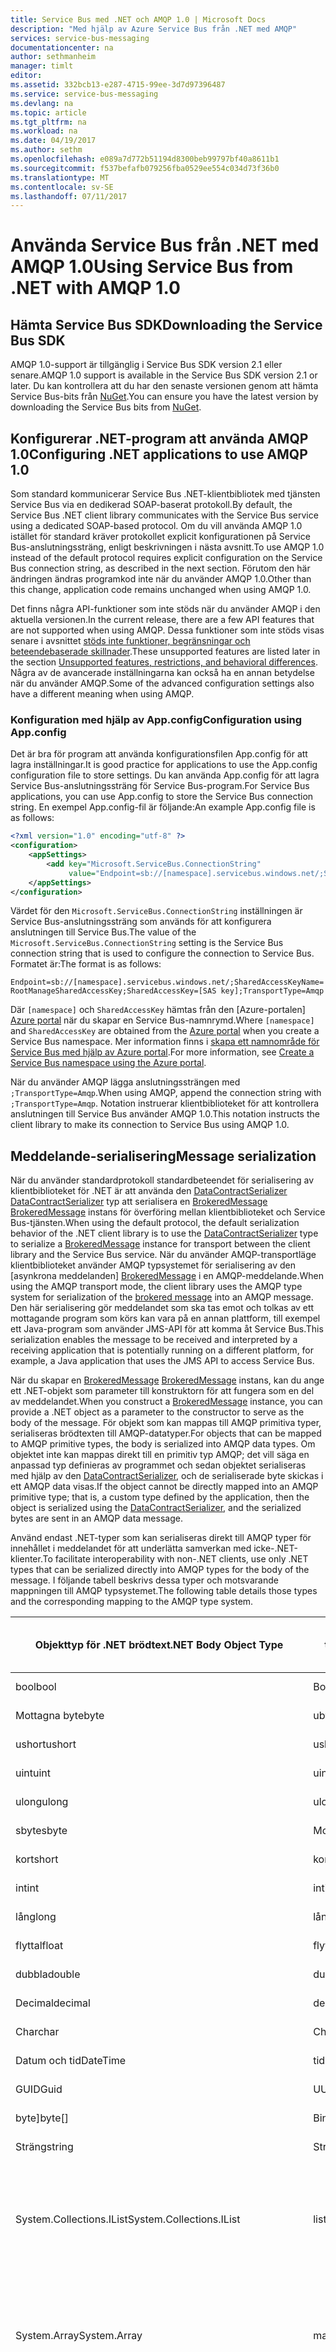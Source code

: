 ```yaml
---
title: Service Bus med .NET och AMQP 1.0 | Microsoft Docs
description: "Med hjälp av Azure Service Bus från .NET med AMQP"
services: service-bus-messaging
documentationcenter: na
author: sethmanheim
manager: timlt
editor: 
ms.assetid: 332bcb13-e287-4715-99ee-3d7d97396487
ms.service: service-bus-messaging
ms.devlang: na
ms.topic: article
ms.tgt_pltfrm: na
ms.workload: na
ms.date: 04/19/2017
ms.author: sethm
ms.openlocfilehash: e089a7d772b51194d8300beb99797bf40a8611b1
ms.sourcegitcommit: f537befafb079256fba0529ee554c034d73f36b0
ms.translationtype: MT
ms.contentlocale: sv-SE
ms.lasthandoff: 07/11/2017
---
```

# <a name="using-service-bus-from-net-with-amqp-10"></a><span data-ttu-id="cd868-103">Använda Service Bus från .NET med AMQP 1.0</span><span class="sxs-lookup"><span data-stu-id="cd868-103">Using Service Bus from .NET with AMQP 1.0</span></span>

## <a name="downloading-the-service-bus-sdk"></a><span data-ttu-id="cd868-104">Hämta Service Bus SDK</span><span class="sxs-lookup"><span data-stu-id="cd868-104">Downloading the Service Bus SDK</span></span>

<span data-ttu-id="cd868-105">AMQP 1.0-support är tillgänglig i Service Bus SDK version 2.1 eller senare.</span><span class="sxs-lookup"><span data-stu-id="cd868-105">AMQP 1.0 support is available in the Service Bus SDK version 2.1 or later.</span></span> <span data-ttu-id="cd868-106">Du kan kontrollera att du har den senaste versionen genom att hämta Service Bus-bits från [NuGet][NuGet].</span><span class="sxs-lookup"><span data-stu-id="cd868-106">You can ensure you have the latest version by downloading the Service Bus bits from [NuGet][NuGet].</span></span>

## <a name="configuring-net-applications-to-use-amqp-10"></a><span data-ttu-id="cd868-107">Konfigurerar .NET-program att använda AMQP 1.0</span><span class="sxs-lookup"><span data-stu-id="cd868-107">Configuring .NET applications to use AMQP 1.0</span></span>

<span data-ttu-id="cd868-108">Som standard kommunicerar Service Bus .NET-klientbibliotek med tjänsten Service Bus via en dedikerad SOAP-baserat protokoll.</span><span class="sxs-lookup"><span data-stu-id="cd868-108">By default, the Service Bus .NET client library communicates with the Service Bus service using a dedicated SOAP-based protocol.</span></span> <span data-ttu-id="cd868-109">Om du vill använda AMQP 1.0 istället för standard kräver protokollet explicit konfigurationen på Service Bus-anslutningssträng, enligt beskrivningen i nästa avsnitt.</span><span class="sxs-lookup"><span data-stu-id="cd868-109">To use AMQP 1.0 instead of the default protocol requires explicit configuration on the Service Bus connection string, as described in the next section.</span></span> <span data-ttu-id="cd868-110">Förutom den här ändringen ändras programkod inte när du använder AMQP 1.0.</span><span class="sxs-lookup"><span data-stu-id="cd868-110">Other than this change, application code remains unchanged when using AMQP 1.0.</span></span>

<span data-ttu-id="cd868-111">Det finns några API-funktioner som inte stöds när du använder AMQP i den aktuella versionen.</span><span class="sxs-lookup"><span data-stu-id="cd868-111">In the current release, there are a few API features that are not supported when using AMQP.</span></span> <span data-ttu-id="cd868-112">Dessa funktioner som inte stöds visas senare i avsnittet [stöds inte funktioner, begränsningar och beteendebaserade skillnader](#unsupported-features-restrictions-and-behavioral-differences).</span><span class="sxs-lookup"><span data-stu-id="cd868-112">These unsupported features are listed later in the section [Unsupported features, restrictions, and behavioral differences](#unsupported-features-restrictions-and-behavioral-differences).</span></span> <span data-ttu-id="cd868-113">Några av de avancerade inställningarna kan också ha en annan betydelse när du använder AMQP.</span><span class="sxs-lookup"><span data-stu-id="cd868-113">Some of the advanced configuration settings also have a different meaning when using AMQP.</span></span>

### <a name="configuration-using-appconfig"></a><span data-ttu-id="cd868-114">Konfiguration med hjälp av App.config</span><span class="sxs-lookup"><span data-stu-id="cd868-114">Configuration using App.config</span></span>

<span data-ttu-id="cd868-115">Det är bra för program att använda konfigurationsfilen App.config för att lagra inställningar.</span><span class="sxs-lookup"><span data-stu-id="cd868-115">It is good practice for applications to use the App.config configuration file to store settings.</span></span> <span data-ttu-id="cd868-116">Du kan använda App.config för att lagra Service Bus-anslutningssträng för Service Bus-program.</span><span class="sxs-lookup"><span data-stu-id="cd868-116">For Service Bus applications, you can use App.config to store the Service Bus connection string.</span></span> <span data-ttu-id="cd868-117">En exempel App.config-fil är följande:</span><span class="sxs-lookup"><span data-stu-id="cd868-117">An example App.config file is as follows:</span></span>

```xml
<?xml version="1.0" encoding="utf-8" ?>
<configuration>
    <appSettings>
        <add key="Microsoft.ServiceBus.ConnectionString"
             value="Endpoint=sb://[namespace].servicebus.windows.net/;SharedAccessKeyName=RootManageSharedAccessKey;SharedAccessKey=[SAS key];TransportType=Amqp" />
    </appSettings>
</configuration>
```

<span data-ttu-id="cd868-118">Värdet för den `Microsoft.ServiceBus.ConnectionString` inställningen är Service Bus-anslutningssträng som används för att konfigurera anslutningen till Service Bus.</span><span class="sxs-lookup"><span data-stu-id="cd868-118">The value of the `Microsoft.ServiceBus.ConnectionString` setting is the Service Bus connection string that is used to configure the connection to Service Bus.</span></span> <span data-ttu-id="cd868-119">Formatet är:</span><span class="sxs-lookup"><span data-stu-id="cd868-119">The format is as follows:</span></span>

`Endpoint=sb://[namespace].servicebus.windows.net/;SharedAccessKeyName=RootManageSharedAccessKey;SharedAccessKey=[SAS key];TransportType=Amqp`

<span data-ttu-id="cd868-120">Där `[namespace]` och `SharedAccessKey` hämtas från den [Azure-portalen] [ Azure portal] när du skapar en Service Bus-namnrymd.</span><span class="sxs-lookup"><span data-stu-id="cd868-120">Where `[namespace]` and `SharedAccessKey` are obtained from the [Azure portal][Azure portal] when you create a Service Bus namespace.</span></span> <span data-ttu-id="cd868-121">Mer information finns i [skapa ett namnområde för Service Bus med hjälp av Azure portal][Create a Service Bus namespace using the Azure portal].</span><span class="sxs-lookup"><span data-stu-id="cd868-121">For more information, see [Create a Service Bus namespace using the Azure portal][Create a Service Bus namespace using the Azure portal].</span></span>

<span data-ttu-id="cd868-122">När du använder AMQP lägga anslutningssträngen med `;TransportType=Amqp`.</span><span class="sxs-lookup"><span data-stu-id="cd868-122">When using AMQP, append the connection string with `;TransportType=Amqp`.</span></span> <span data-ttu-id="cd868-123">Notation instruerar klientbiblioteket för att kontrollera anslutningen till Service Bus använder AMQP 1.0.</span><span class="sxs-lookup"><span data-stu-id="cd868-123">This notation instructs the client library to make its connection to Service Bus using AMQP 1.0.</span></span>

## <a name="message-serialization"></a><span data-ttu-id="cd868-124">Meddelande-serialisering</span><span class="sxs-lookup"><span data-stu-id="cd868-124">Message serialization</span></span>

<span data-ttu-id="cd868-125">När du använder standardprotokoll standardbeteendet för serialisering av klientbiblioteket för .NET är att använda den [DataContractSerializer] [ DataContractSerializer] typ att serialisera en [BrokeredMessage] [ BrokeredMessage] instans för överföring mellan klientbiblioteket och Service Bus-tjänsten.</span><span class="sxs-lookup"><span data-stu-id="cd868-125">When using the default protocol, the default serialization behavior of the .NET client library is to use the [DataContractSerializer][DataContractSerializer] type to serialize a [BrokeredMessage][BrokeredMessage] instance for transport between the client library and the Service Bus service.</span></span> <span data-ttu-id="cd868-126">När du använder AMQP-transportläge klientbiblioteket använder AMQP typsystemet för serialisering av den [asynkrona meddelanden] [ BrokeredMessage] i en AMQP-meddelande.</span><span class="sxs-lookup"><span data-stu-id="cd868-126">When using the AMQP transport mode, the client library uses the AMQP type system for serialization of the [brokered message][BrokeredMessage] into an AMQP message.</span></span> <span data-ttu-id="cd868-127">Den här serialisering gör meddelandet som ska tas emot och tolkas av ett mottagande program som körs kan vara på en annan plattform, till exempel ett Java-program som använder JMS-API för att komma åt Service Bus.</span><span class="sxs-lookup"><span data-stu-id="cd868-127">This serialization enables the message to be received and interpreted by a receiving application that is potentially running on a different platform, for example, a Java application that uses the JMS API to access Service Bus.</span></span>

<span data-ttu-id="cd868-128">När du skapar en [BrokeredMessage] [ BrokeredMessage] instans, kan du ange ett .NET-objekt som parameter till konstruktorn för att fungera som en del av meddelandet.</span><span class="sxs-lookup"><span data-stu-id="cd868-128">When you construct a [BrokeredMessage][BrokeredMessage] instance, you can provide a .NET object as a parameter to the constructor to serve as the body of the message.</span></span> <span data-ttu-id="cd868-129">För objekt som kan mappas till AMQP primitiva typer, serialiseras brödtexten till AMQP-datatyper.</span><span class="sxs-lookup"><span data-stu-id="cd868-129">For objects that can be mapped to AMQP primitive types, the body is serialized into AMQP data types.</span></span> <span data-ttu-id="cd868-130">Om objektet inte kan mappas direkt till en primitiv typ AMQP; det vill säga en anpassad typ definieras av programmet och sedan objektet serialiseras med hjälp av den [DataContractSerializer][DataContractSerializer], och de serialiserade byte skickas i ett AMQP data visas.</span><span class="sxs-lookup"><span data-stu-id="cd868-130">If the object cannot be directly mapped into an AMQP primitive type; that is, a custom type defined by the application, then the object is serialized using the [DataContractSerializer][DataContractSerializer], and the serialized bytes are sent in an AMQP data message.</span></span>

<span data-ttu-id="cd868-131">Använd endast .NET-typer som kan serialiseras direkt till AMQP typer för innehållet i meddelandet för att underlätta samverkan med icke-.NET-klienter.</span><span class="sxs-lookup"><span data-stu-id="cd868-131">To facilitate interoperability with non-.NET clients, use only .NET types that can be serialized directly into AMQP types for the body of the message.</span></span> <span data-ttu-id="cd868-132">I följande tabell beskrivs dessa typer och motsvarande mappningen till AMQP typsystemet.</span><span class="sxs-lookup"><span data-stu-id="cd868-132">The following table details those types and the corresponding mapping to the AMQP type system.</span></span>

| <span data-ttu-id="cd868-133">Objekttyp för .NET brödtext</span><span class="sxs-lookup"><span data-stu-id="cd868-133">.NET Body Object Type</span></span> | <span data-ttu-id="cd868-134">Mappade AMQP typ</span><span class="sxs-lookup"><span data-stu-id="cd868-134">Mapped AMQP Type</span></span> | <span data-ttu-id="cd868-135">Typen av AMQP brödtext avsnitt</span><span class="sxs-lookup"><span data-stu-id="cd868-135">AMQP Body Section Type</span></span> |
| --- | --- | --- |
| <span data-ttu-id="cd868-136">bool</span><span class="sxs-lookup"><span data-stu-id="cd868-136">bool</span></span> |<span data-ttu-id="cd868-137">Booleskt värde</span><span class="sxs-lookup"><span data-stu-id="cd868-137">boolean</span></span> |<span data-ttu-id="cd868-138">AMQP värde</span><span class="sxs-lookup"><span data-stu-id="cd868-138">AMQP Value</span></span> |
| <span data-ttu-id="cd868-139">Mottagna byte</span><span class="sxs-lookup"><span data-stu-id="cd868-139">byte</span></span> |<span data-ttu-id="cd868-140">ubyte</span><span class="sxs-lookup"><span data-stu-id="cd868-140">ubyte</span></span> |<span data-ttu-id="cd868-141">AMQP värde</span><span class="sxs-lookup"><span data-stu-id="cd868-141">AMQP Value</span></span> |
| <span data-ttu-id="cd868-142">ushort</span><span class="sxs-lookup"><span data-stu-id="cd868-142">ushort</span></span> |<span data-ttu-id="cd868-143">ushort</span><span class="sxs-lookup"><span data-stu-id="cd868-143">ushort</span></span> |<span data-ttu-id="cd868-144">AMQP värde</span><span class="sxs-lookup"><span data-stu-id="cd868-144">AMQP Value</span></span> |
| <span data-ttu-id="cd868-145">uint</span><span class="sxs-lookup"><span data-stu-id="cd868-145">uint</span></span> |<span data-ttu-id="cd868-146">uint</span><span class="sxs-lookup"><span data-stu-id="cd868-146">uint</span></span> |<span data-ttu-id="cd868-147">AMQP värde</span><span class="sxs-lookup"><span data-stu-id="cd868-147">AMQP Value</span></span> |
| <span data-ttu-id="cd868-148">ulong</span><span class="sxs-lookup"><span data-stu-id="cd868-148">ulong</span></span> |<span data-ttu-id="cd868-149">ulong</span><span class="sxs-lookup"><span data-stu-id="cd868-149">ulong</span></span> |<span data-ttu-id="cd868-150">AMQP värde</span><span class="sxs-lookup"><span data-stu-id="cd868-150">AMQP Value</span></span> |
| <span data-ttu-id="cd868-151">sbyte</span><span class="sxs-lookup"><span data-stu-id="cd868-151">sbyte</span></span> |<span data-ttu-id="cd868-152">Mottagna byte</span><span class="sxs-lookup"><span data-stu-id="cd868-152">byte</span></span> |<span data-ttu-id="cd868-153">AMQP värde</span><span class="sxs-lookup"><span data-stu-id="cd868-153">AMQP Value</span></span> |
| <span data-ttu-id="cd868-154">kort</span><span class="sxs-lookup"><span data-stu-id="cd868-154">short</span></span> |<span data-ttu-id="cd868-155">kort</span><span class="sxs-lookup"><span data-stu-id="cd868-155">short</span></span> |<span data-ttu-id="cd868-156">AMQP värde</span><span class="sxs-lookup"><span data-stu-id="cd868-156">AMQP Value</span></span> |
| <span data-ttu-id="cd868-157">int</span><span class="sxs-lookup"><span data-stu-id="cd868-157">int</span></span> |<span data-ttu-id="cd868-158">int</span><span class="sxs-lookup"><span data-stu-id="cd868-158">int</span></span> |<span data-ttu-id="cd868-159">AMQP värde</span><span class="sxs-lookup"><span data-stu-id="cd868-159">AMQP Value</span></span> |
| <span data-ttu-id="cd868-160">lång</span><span class="sxs-lookup"><span data-stu-id="cd868-160">long</span></span> |<span data-ttu-id="cd868-161">lång</span><span class="sxs-lookup"><span data-stu-id="cd868-161">long</span></span> |<span data-ttu-id="cd868-162">AMQP värde</span><span class="sxs-lookup"><span data-stu-id="cd868-162">AMQP Value</span></span> |
| <span data-ttu-id="cd868-163">flyttal</span><span class="sxs-lookup"><span data-stu-id="cd868-163">float</span></span> |<span data-ttu-id="cd868-164">flyttal</span><span class="sxs-lookup"><span data-stu-id="cd868-164">float</span></span> |<span data-ttu-id="cd868-165">AMQP värde</span><span class="sxs-lookup"><span data-stu-id="cd868-165">AMQP Value</span></span> |
| <span data-ttu-id="cd868-166">dubbla</span><span class="sxs-lookup"><span data-stu-id="cd868-166">double</span></span> |<span data-ttu-id="cd868-167">dubbla</span><span class="sxs-lookup"><span data-stu-id="cd868-167">double</span></span> |<span data-ttu-id="cd868-168">AMQP värde</span><span class="sxs-lookup"><span data-stu-id="cd868-168">AMQP Value</span></span> |
| <span data-ttu-id="cd868-169">Decimal</span><span class="sxs-lookup"><span data-stu-id="cd868-169">decimal</span></span> |<span data-ttu-id="cd868-170">decimal128</span><span class="sxs-lookup"><span data-stu-id="cd868-170">decimal128</span></span> |<span data-ttu-id="cd868-171">AMQP värde</span><span class="sxs-lookup"><span data-stu-id="cd868-171">AMQP Value</span></span> |
| <span data-ttu-id="cd868-172">Char</span><span class="sxs-lookup"><span data-stu-id="cd868-172">char</span></span> |<span data-ttu-id="cd868-173">Char</span><span class="sxs-lookup"><span data-stu-id="cd868-173">char</span></span> |<span data-ttu-id="cd868-174">AMQP värde</span><span class="sxs-lookup"><span data-stu-id="cd868-174">AMQP Value</span></span> |
| <span data-ttu-id="cd868-175">Datum och tid</span><span class="sxs-lookup"><span data-stu-id="cd868-175">DateTime</span></span> |<span data-ttu-id="cd868-176">tidsstämpel</span><span class="sxs-lookup"><span data-stu-id="cd868-176">timestamp</span></span> |<span data-ttu-id="cd868-177">AMQP värde</span><span class="sxs-lookup"><span data-stu-id="cd868-177">AMQP Value</span></span> |
| <span data-ttu-id="cd868-178">GUID</span><span class="sxs-lookup"><span data-stu-id="cd868-178">Guid</span></span> |<span data-ttu-id="cd868-179">UUID</span><span class="sxs-lookup"><span data-stu-id="cd868-179">uuid</span></span> |<span data-ttu-id="cd868-180">AMQP värde</span><span class="sxs-lookup"><span data-stu-id="cd868-180">AMQP Value</span></span> |
| <span data-ttu-id="cd868-181">byte]</span><span class="sxs-lookup"><span data-stu-id="cd868-181">byte[]</span></span> |<span data-ttu-id="cd868-182">Binär</span><span class="sxs-lookup"><span data-stu-id="cd868-182">binary</span></span> |<span data-ttu-id="cd868-183">AMQP värde</span><span class="sxs-lookup"><span data-stu-id="cd868-183">AMQP Value</span></span> |
| <span data-ttu-id="cd868-184">Sträng</span><span class="sxs-lookup"><span data-stu-id="cd868-184">string</span></span> |<span data-ttu-id="cd868-185">Sträng</span><span class="sxs-lookup"><span data-stu-id="cd868-185">string</span></span> |<span data-ttu-id="cd868-186">AMQP värde</span><span class="sxs-lookup"><span data-stu-id="cd868-186">AMQP Value</span></span> |
| <span data-ttu-id="cd868-187">System.Collections.IList</span><span class="sxs-lookup"><span data-stu-id="cd868-187">System.Collections.IList</span></span> |<span data-ttu-id="cd868-188">lista</span><span class="sxs-lookup"><span data-stu-id="cd868-188">list</span></span> |<span data-ttu-id="cd868-189">AMQP värde: objekt i samlingen får endast vara de som definieras i den här tabellen.</span><span class="sxs-lookup"><span data-stu-id="cd868-189">AMQP Value: items contained in the collection can only be those that are defined in this table.</span></span> |
| <span data-ttu-id="cd868-190">System.Array</span><span class="sxs-lookup"><span data-stu-id="cd868-190">System.Array</span></span> |<span data-ttu-id="cd868-191">matris</span><span class="sxs-lookup"><span data-stu-id="cd868-191">array</span></span> |<span data-ttu-id="cd868-192">AMQP värde: objekt i samlingen får endast vara de som definieras i den här tabellen.</span><span class="sxs-lookup"><span data-stu-id="cd868-192">AMQP Value: items contained in the collection can only be those that are defined in this table.</span></span> |
| <span data-ttu-id="cd868-193">System.Collections.IDictionary</span><span class="sxs-lookup"><span data-stu-id="cd868-193">System.Collections.IDictionary</span></span> |<span data-ttu-id="cd868-194">karta</span><span class="sxs-lookup"><span data-stu-id="cd868-194">map</span></span> |<span data-ttu-id="cd868-195">AMQP värde: objekt i samlingen får endast vara de som definieras i den här tabellen. Obs: endast strängnycklar stöds.</span><span class="sxs-lookup"><span data-stu-id="cd868-195">AMQP Value: items contained in the collection can only be those that are defined in this table.Note: only String keys are supported.</span></span> |
| <span data-ttu-id="cd868-196">URI: N</span><span class="sxs-lookup"><span data-stu-id="cd868-196">Uri</span></span> |<span data-ttu-id="cd868-197">Beskrivs sträng (se nedan)</span><span class="sxs-lookup"><span data-stu-id="cd868-197">Described string(see the following table)</span></span> |<span data-ttu-id="cd868-198">AMQP värde</span><span class="sxs-lookup"><span data-stu-id="cd868-198">AMQP Value</span></span> |
| <span data-ttu-id="cd868-199">DateTimeOffset</span><span class="sxs-lookup"><span data-stu-id="cd868-199">DateTimeOffset</span></span> |<span data-ttu-id="cd868-200">Beskrivs långt (se nedan)</span><span class="sxs-lookup"><span data-stu-id="cd868-200">Described long(see the following table)</span></span> |<span data-ttu-id="cd868-201">AMQP värde</span><span class="sxs-lookup"><span data-stu-id="cd868-201">AMQP Value</span></span> |
| <span data-ttu-id="cd868-202">TimeSpan</span><span class="sxs-lookup"><span data-stu-id="cd868-202">TimeSpan</span></span> |<span data-ttu-id="cd868-203">Beskrivs långt (se följande)</span><span class="sxs-lookup"><span data-stu-id="cd868-203">Described long(see the following)</span></span> |<span data-ttu-id="cd868-204">AMQP värde</span><span class="sxs-lookup"><span data-stu-id="cd868-204">AMQP Value</span></span> |
| <span data-ttu-id="cd868-205">Dataströmmen</span><span class="sxs-lookup"><span data-stu-id="cd868-205">Stream</span></span> |<span data-ttu-id="cd868-206">Binär</span><span class="sxs-lookup"><span data-stu-id="cd868-206">binary</span></span> |<span data-ttu-id="cd868-207">AMQP Data (kan vara flera).</span><span class="sxs-lookup"><span data-stu-id="cd868-207">AMQP Data (may be multiple).</span></span> <span data-ttu-id="cd868-208">Data-avsnitt innehåller rå byte som läses från Stream-objektet.</span><span class="sxs-lookup"><span data-stu-id="cd868-208">The Data sections contain the raw bytes read from the Stream object.</span></span> |
| <span data-ttu-id="cd868-209">Andra objekt</span><span class="sxs-lookup"><span data-stu-id="cd868-209">Other Object</span></span> |<span data-ttu-id="cd868-210">Binär</span><span class="sxs-lookup"><span data-stu-id="cd868-210">binary</span></span> |<span data-ttu-id="cd868-211">AMQP Data (kan vara flera).</span><span class="sxs-lookup"><span data-stu-id="cd868-211">AMQP Data (may be multiple).</span></span> <span data-ttu-id="cd868-212">Innehåller serialiserade binärfilen i objektet som använder DataContractSerializer eller en serialiserare som tillhandahålls av programmet.</span><span class="sxs-lookup"><span data-stu-id="cd868-212">Contains the serialized binary of the object that uses the DataContractSerializer or a serializer supplied by the application.</span></span> |

| <span data-ttu-id="cd868-213">.NET-typ</span><span class="sxs-lookup"><span data-stu-id="cd868-213">.NET Type</span></span> | <span data-ttu-id="cd868-214">Mappade AMQP beskrivs typen</span><span class="sxs-lookup"><span data-stu-id="cd868-214">Mapped AMQP Described Type</span></span> | <span data-ttu-id="cd868-215">Anteckningar</span><span class="sxs-lookup"><span data-stu-id="cd868-215">Notes</span></span> |
| --- | --- | --- |
| <span data-ttu-id="cd868-216">URI: N</span><span class="sxs-lookup"><span data-stu-id="cd868-216">Uri</span></span> |`<type name=”uri” class=restricted source=”string”> <descriptor name=”com.microsoft:uri” /></type>` |<span data-ttu-id="cd868-217">Uri.AbsoluteUri</span><span class="sxs-lookup"><span data-stu-id="cd868-217">Uri.AbsoluteUri</span></span> |
| <span data-ttu-id="cd868-218">DateTimeOffset</span><span class="sxs-lookup"><span data-stu-id="cd868-218">DateTimeOffset</span></span> |`<type name=”datetime-offset” class=restricted source=”long”> <descriptor name=”com.microsoft:datetime-offset” /></type>` |<span data-ttu-id="cd868-219">DateTimeOffset.UtcTicks</span><span class="sxs-lookup"><span data-stu-id="cd868-219">DateTimeOffset.UtcTicks</span></span> |
| <span data-ttu-id="cd868-220">TimeSpan</span><span class="sxs-lookup"><span data-stu-id="cd868-220">TimeSpan</span></span> |`<type name=”timespan” class=restricted source=”long”> <descriptor name=”com.microsoft:timespan” /></type> ` |<span data-ttu-id="cd868-221">TimeSpan.Ticks</span><span class="sxs-lookup"><span data-stu-id="cd868-221">TimeSpan.Ticks</span></span> |

## <a name="unsupported-features-restrictions-and-behavioral-differences"></a><span data-ttu-id="cd868-222">Funktioner som inte stöds, begränsningar och beteendebaserade skillnader</span><span class="sxs-lookup"><span data-stu-id="cd868-222">Unsupported features, restrictions, and behavioral differences</span></span>

<span data-ttu-id="cd868-223">Följande funktioner i Service Bus .NET-API stöds inte för närvarande när du använder AMQP:</span><span class="sxs-lookup"><span data-stu-id="cd868-223">The following features of the Service Bus .NET API are not currently supported when using AMQP:</span></span>

* <span data-ttu-id="cd868-224">Transaktioner</span><span class="sxs-lookup"><span data-stu-id="cd868-224">Transactions</span></span>
* <span data-ttu-id="cd868-225">Skicka via överföring mål</span><span class="sxs-lookup"><span data-stu-id="cd868-225">Send via transfer destination</span></span>

<span data-ttu-id="cd868-226">Det finns också några mindre skillnader i beteendet för Service Bus .NET-API när du använder AMQP, jämfört med standardprotokoll:</span><span class="sxs-lookup"><span data-stu-id="cd868-226">There are also some small differences in the behavior of the Service Bus .NET API when using AMQP, compared to the default protocol:</span></span>

* <span data-ttu-id="cd868-227">Den [OperationTimeout] [ OperationTimeout] egenskapen ignoreras.</span><span class="sxs-lookup"><span data-stu-id="cd868-227">The [OperationTimeout][OperationTimeout] property is ignored.</span></span>
* <span data-ttu-id="cd868-228">`MessageReceiver.Receive(TimeSpan.Zero)`implementeras som `MessageReceiver.Receive(TimeSpan.FromSeconds(10))`.</span><span class="sxs-lookup"><span data-stu-id="cd868-228">`MessageReceiver.Receive(TimeSpan.Zero)` is implemented as `MessageReceiver.Receive(TimeSpan.FromSeconds(10))`.</span></span>
* <span data-ttu-id="cd868-229">Slutför meddelanden av Lås token kan bara utföras av mottagarna meddelandet som ursprungligen emot meddelanden.</span><span class="sxs-lookup"><span data-stu-id="cd868-229">Completing messages by lock tokens can only be done by the message receivers that initially received the messages.</span></span>

## <a name="controlling-amqp-protocol-settings"></a><span data-ttu-id="cd868-230">Kontrollera inställningarna för AMQP-protokollet</span><span class="sxs-lookup"><span data-stu-id="cd868-230">Controlling AMQP protocol settings</span></span>

<span data-ttu-id="cd868-231">Den [.NET API: er](/dotnet/api/) exponera flera inställningar för att styra beteendet för AMQP-protokollet:</span><span class="sxs-lookup"><span data-stu-id="cd868-231">The [.NET APIs](/dotnet/api/) expose several settings to control the behavior of the AMQP protocol:</span></span>

* <span data-ttu-id="cd868-232">**[MessageReceiver.PrefetchCount](/dotnet/api/microsoft.servicebus.messaging.messagereceiver.prefetchcount?view=azureservicebus-4.0.0#Microsoft_ServiceBus_Messaging_MessageReceiver_PrefetchCount)**: styr den inledande kredit som tillämpas på en länk.</span><span class="sxs-lookup"><span data-stu-id="cd868-232">**[MessageReceiver.PrefetchCount](/dotnet/api/microsoft.servicebus.messaging.messagereceiver.prefetchcount?view=azureservicebus-4.0.0#Microsoft_ServiceBus_Messaging_MessageReceiver_PrefetchCount)**: Controls the initial credit applied to a link.</span></span> <span data-ttu-id="cd868-233">Standardvärdet är 0.</span><span class="sxs-lookup"><span data-stu-id="cd868-233">The default is 0.</span></span>
* <span data-ttu-id="cd868-234">**[MessagingFactorySettings.AmqpTransportSettings.MaxFrameSize](/dotnet/api/microsoft.servicebus.messaging.amqp.amqptransportsettings.maxframesize?view=azureservicebus-4.0.0#Microsoft_ServiceBus_Messaging_Amqp_AmqpTransportSettings_MaxFrameSize)**: kontroller som den maximala storleken för AMQP ram erbjuds under förhandling vid anslutning öppna tid.</span><span class="sxs-lookup"><span data-stu-id="cd868-234">**[MessagingFactorySettings.AmqpTransportSettings.MaxFrameSize](/dotnet/api/microsoft.servicebus.messaging.amqp.amqptransportsettings.maxframesize?view=azureservicebus-4.0.0#Microsoft_ServiceBus_Messaging_Amqp_AmqpTransportSettings_MaxFrameSize)**: Controls the maximum AMQP frame size offered during the negotiation at connection open time.</span></span> <span data-ttu-id="cd868-235">Standardvärdet är 65 536 byte.</span><span class="sxs-lookup"><span data-stu-id="cd868-235">The default is 65,536 bytes.</span></span>
* <span data-ttu-id="cd868-236">**[MessagingFactorySettings.AmqpTransportSettings.BatchFlushInterval](/dotnet/api/microsoft.servicebus.messaging.amqp.amqptransportsettings.batchflushinterval?view=azureservicebus-4.0.0#Microsoft_ServiceBus_Messaging_Amqp_AmqpTransportSettings_BatchFlushInterval)**: om överföringar är batchable det här värdet anger den längsta tillåtna fördröjningen för att skicka disposition.</span><span class="sxs-lookup"><span data-stu-id="cd868-236">**[MessagingFactorySettings.AmqpTransportSettings.BatchFlushInterval](/dotnet/api/microsoft.servicebus.messaging.amqp.amqptransportsettings.batchflushinterval?view=azureservicebus-4.0.0#Microsoft_ServiceBus_Messaging_Amqp_AmqpTransportSettings_BatchFlushInterval)**: If transfers are batchable, this value determines the maximum delay for sending dispositions.</span></span> <span data-ttu-id="cd868-237">Ärvs av avsändare/mottagare som standard.</span><span class="sxs-lookup"><span data-stu-id="cd868-237">Inherited by senders/receivers by default.</span></span> <span data-ttu-id="cd868-238">Enskilda avsändare/mottagare kan åsidosätta standard, vilket är 20 millisekunder.</span><span class="sxs-lookup"><span data-stu-id="cd868-238">Individual sender/receiver can override the default, which is 20 milliseconds.</span></span>
* <span data-ttu-id="cd868-239">**[MessagingFactorySettings.AmqpTransportSettings.UseSslStreamSecurity](/dotnet/api/microsoft.servicebus.messaging.amqp.amqptransportsettings.usesslstreamsecurity?view=azureservicebus-4.0.0#Microsoft_ServiceBus_Messaging_Amqp_AmqpTransportSettings_UseSslStreamSecurity)**: styr om AMQP anslutningar upprättas via en SSL-anslutning.</span><span class="sxs-lookup"><span data-stu-id="cd868-239">**[MessagingFactorySettings.AmqpTransportSettings.UseSslStreamSecurity](/dotnet/api/microsoft.servicebus.messaging.amqp.amqptransportsettings.usesslstreamsecurity?view=azureservicebus-4.0.0#Microsoft_ServiceBus_Messaging_Amqp_AmqpTransportSettings_UseSslStreamSecurity)**: Controls whether AMQP connections are established over an SSL connection.</span></span> <span data-ttu-id="cd868-240">Standardvärdet är **SANT**.</span><span class="sxs-lookup"><span data-stu-id="cd868-240">The default is **true**.</span></span>

## <a name="next-steps"></a><span data-ttu-id="cd868-241">Nästa steg</span><span class="sxs-lookup"><span data-stu-id="cd868-241">Next steps</span></span>

<span data-ttu-id="cd868-242">Är du redo att lära dig mer?</span><span class="sxs-lookup"><span data-stu-id="cd868-242">Ready to learn more?</span></span> <span data-ttu-id="cd868-243">Besök följande länkar:</span><span class="sxs-lookup"><span data-stu-id="cd868-243">Visit the following links:</span></span>

* <span data-ttu-id="cd868-244">[Översikt över Service Bus AMQP]</span><span class="sxs-lookup"><span data-stu-id="cd868-244">[Service Bus AMQP overview]</span></span>
* <span data-ttu-id="cd868-245">[AMQP 1.0-stöd för Service Bus partitionerad köer och ämnen]</span><span class="sxs-lookup"><span data-stu-id="cd868-245">[AMQP 1.0 support for Service Bus partitioned queues and topics]</span></span>
* <span data-ttu-id="cd868-246">[AMQP i Service Bus för Windows Server]</span><span class="sxs-lookup"><span data-stu-id="cd868-246">[AMQP in Service Bus for Windows Server]</span></span>

[Create a Service Bus namespace using the Azure portal]: service-bus-create-namespace-portal.md
[DataContractSerializer]: https://msdn.microsoft.com/library/system.runtime.serialization.datacontractserializer.aspx
[BrokeredMessage]: /dotnet/api/microsoft.servicebus.messaging.brokeredmessage?view=azureservicebus-4.0.0
[Microsoft.ServiceBus.Messaging.MessagingFactory.AcceptMessageSession]: /dotnet/api/microsoft.servicebus.messaging.messagingfactory.acceptmessagesession?view=azureservicebus-4.0.0#Microsoft_ServiceBus_Messaging_MessagingFactory_AcceptMessageSession
[OperationTimeout]: /dotnet/api/microsoft.servicebus.messaging.messagingfactorysettings.operationtimeout?view=azureservicebus-4.0.0#Microsoft_ServiceBus_Messaging_MessagingFactorySettings_OperationTimeout
[NuGet]: http://nuget.org/packages/WindowsAzure.ServiceBus/
[Azure portal]: https://portal.azure.com
<span data-ttu-id="cd868-247">[Översikt över Service Bus AMQP]: service-bus-amqp-overview.md</span><span class="sxs-lookup"><span data-stu-id="cd868-247">[Service Bus AMQP overview]: service-bus-amqp-overview.md</span></span>
<span data-ttu-id="cd868-248">[AMQP 1.0-stöd för Service Bus partitionerad köer och ämnen]: service-bus-partitioned-queues-and-topics-amqp-overview.md</span><span class="sxs-lookup"><span data-stu-id="cd868-248">[AMQP 1.0 support for Service Bus partitioned queues and topics]: service-bus-partitioned-queues-and-topics-amqp-overview.md</span></span>
<span data-ttu-id="cd868-249">[AMQP i Service Bus för Windows Server]: https://msdn.microsoft.com/library/dn574799.aspx</span><span class="sxs-lookup"><span data-stu-id="cd868-249">[AMQP in Service Bus for Windows Server]: https://msdn.microsoft.com/library/dn574799.aspx</span></span>
